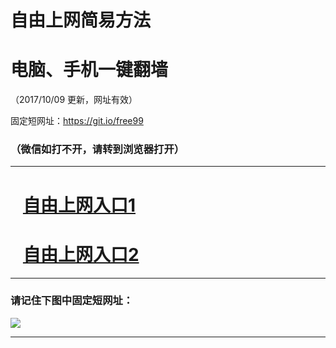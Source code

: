 ﻿# 自由上网简易方法

# 电脑、手机一键翻墙

（2017/10/09 更新，网址有效）

固定短网址：https://git.io/free99

### （微信如打不开，请转到浏览器打开）


***





# &nbsp;&nbsp; <a href="http://ft2788517920.fwq-tz-1001.info/fwqtz01.html?t=100900113941 " target="_blank">自由上网入口1</a>
# &nbsp;&nbsp; <a href="http://ft306649964.fwq-tz-1002.info/fwqtz02.html?t=100900129816 " target="_blank">自由上网入口2</a>
***

### 请记住下图中固定短网址：

<img src="https://s3-us-west-2.amazonaws.com/fwq-1001/yjfq-20170905okok.png" /> 


***

